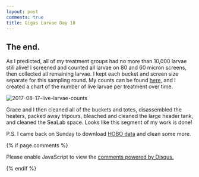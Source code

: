 ```yaml
---
layout: post
comments: true
title: Gigas Larvae Day 18
---
```


## The end.

As I predicted, all of my treatment groups had no more than 10,000 larvae still alive! I screened and counted all larvae on 80 and 60 micron screens, then collected all remaining larvae. I kept each bucket and screen size separate for this sampling round. My counts can be found [here](https://github.com/RobertsLab/project-oyster-oa/blob/master/data/Manchester/2017-07-30-Pacific-Oyster-Larvae/2017-08-02-Larvae-Counts.xlsx), and I created a chart of the number of live larvae per treatment over time.

![2017-08-17-live-larvae-counts](https://user-images.githubusercontent.com/22335838/29899381-f8a2eea0-8d9f-11e7-8051-f3da86cbff82.jpg)

Grace and I then cleaned all of the buckets and totes, disassembled the heaters, packed away tripours, bleached and cleaned the large header tank, and cleaned the SeaLab space. Looks like this segment of my work is done!

P.S. I came back on Sunday to download [HOBO data](https://github.com/RobertsLab/project-oyster-oa/tree/master/data/Manchester/2017-07-30-Pacific-Oyster-Larvae/HOBO-Data) and clean some more.

{% if page.comments %}

<div id="disqus_thread"></div>
<script>

/**
*  RECOMMENDED CONFIGURATION VARIABLES: EDIT AND UNCOMMENT THE SECTION BELOW TO INSERT DYNAMIC VALUES FROM YOUR PLATFORM OR CMS.
*  LEARN WHY DEFINING THESE VARIABLES IS IMPORTANT: https://disqus.com/admin/universalcode/#configuration-variables*/
/*
var disqus_config = function () {
this.page.url = PAGE_URL;  // Replace PAGE_URL with your page's canonical URL variable
this.page.identifier = PAGE_IDENTIFIER; // Replace PAGE_IDENTIFIER with your page's unique identifier variable
};
*/
(function() { // DON'T EDIT BELOW THIS LINE
var d = document, s = d.createElement('script');
s.src = 'https://the-responsible-grad-student.disqus.com/embed.js';
s.setAttribute('data-timestamp', +new Date());
(d.head || d.body).appendChild(s);
})();
</script>
<noscript>Please enable JavaScript to view the <a href="https://disqus.com/?ref_noscript">comments powered by Disqus.</a></noscript>

{% endif %}

<script id="dsq-count-scr" src="//the-responsible-grad-student.disqus.com/count.js" async></script>
